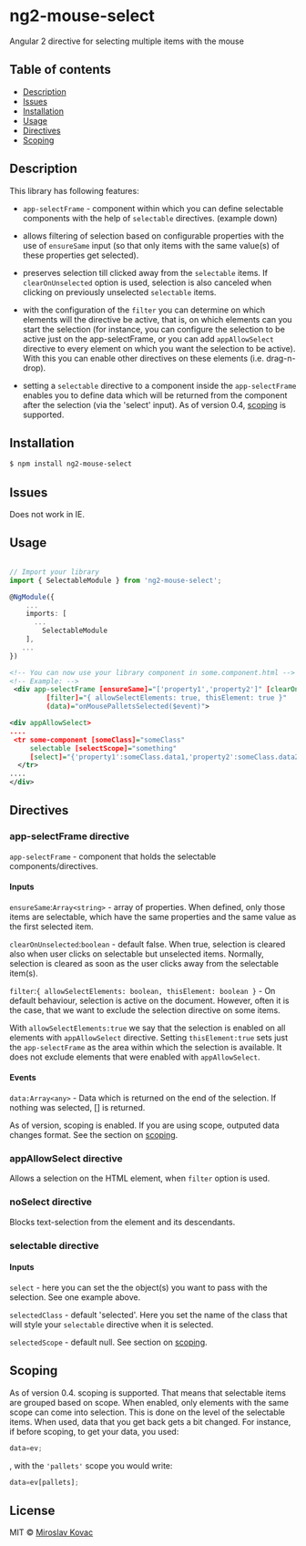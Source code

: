 # ng2-mouse-select
Angular 2 directive for selecting multiple items with the mouse

## Table of contents
<ul>
     <li><a href="#description">Description</a></li>
     <li><a href="#issues">Issues</a></li>
    <li><a href="#installation">Installation</a></li>
    <li><a href="#usage">Usage</a></li>
    <li><a href="#directives">Directives</a></li>
    <li><a href="#scoping">Scoping</a></li>
</ul>


## Description

This library has following features:

- `app-selectFrame` - component within which you can define selectable components
  with the help of `selectable` directives. (example down)

- allows filtering of selection based on configurable properties with the use of `ensureSame` input (so that only items with the same value(s) of these properties get selected).

- preserves selection till clicked away from the `selectable` items. If `clearOnUnselected` option is used, selection is also canceled when clicking on previously unselected `selectable` items.

- with the configuration of the `filter` you can determine on which elements will the directive be active, that is, on which elements can you start the selection
  (for instance, you can configure the selection to be active just on the app-selectFrame, or you can add
  `appAllowSelect` directive to every element on which you want the selection to be active).
   With this you can enable other directives on these elements (i.e. drag-n-drop).

- setting a `selectable` directive to a component inside the `app-selectFrame` enables you to define
  data which will be returned from the component after the selection (via the 'select' input). 
  As of version 0.4, <a href="#scoping">scoping</a> is supported.


## Installation


```bash
$ npm install ng2-mouse-select
```

## Issues

Does not work in IE.

## Usage

```typescript

// Import your library
import { SelectableModule } from 'ng2-mouse-select';

@NgModule({
    ...
    imports: [
      ...
        SelectableModule
    ],
   ...
})
```

```xml
<!-- You can now use your library component in some.component.html -->
<!-- Example: -->
 <div app-selectFrame [ensureSame]="['property1','property2']" [clearOnUnselected]="false"
         [filter]="{ allowSelectElements: true, thisElement: true }" 
         (data)="onMousePalletsSelected($event)">

<div appAllowSelect>
....
 <tr some-component [someClass]="someClass" 
     selectable [selectScope]="something"
     [select]="{'property1':someClass.data1,'property2':someClass.data2}">
  </tr>
....
</div>

```

## Directives

### app-selectFrame directive

`app-selectFrame` - component that holds the selectable components/directives.

#### Inputs

`ensureSame`:`Array<string>` - array of properties. When defined, only those items are selectable, which have the same properties and the same value as the first selected item. 

`clearOnUnselected`:`boolean` - default false. When true, selection is cleared also when user clicks on selectable but unselected items. Normally, selection is cleared as soon as the user clicks away from the selectable item(s). 

`filter`:`{ allowSelectElements: boolean, thisElement: boolean }` - On default behaviour, selection is active on the document. However, often it is the case, that we want to exclude the selection directive on some items. 

With `allowSelectElements:true` we say that the selection is enabled on all elements with `appAllowSelect` directive. 
Setting `thisElement:true` sets just the `app-selectFrame` as the area within which the selection is available. It does not exclude elements that were enabled with `appAllowSelect`.

#### Events 

`data:Array<any>` - Data which is returned on the end of the selection. If nothing was selected, [] is returned. 

As of version, scoping is enabled. If you are using scope, outputed data changes format. See the section on <a href="#scoping">scoping</a>.



### appAllowSelect directive

Allows a selection on the HTML element, when `filter` option is used.


### noSelect directive

Blocks text-selection from the element and its descendants.


### selectable directive

#### Inputs

`select` - here you can set the the object(s) you want to pass with the selection. See one example above.

`selectedClass` - default 'selected'. Here you set the name of the class that will style your `selectable` directive when it is selected.

`selectedScope` - default null. See section on <a href="#scoping">scoping</a>.


## Scoping

As of version 0.4. scoping is supported. That means that selectable items are grouped based on scope. When enabled, only elements with the same scope can come into selection. This is done on the level of the selectable items.
When used, data that you get back gets a bit changed.
For instance, if before scoping, to get your data, you used: 

```typescript
data=ev;
```
, with the `'pallets'` scope you would write:

```typescript
data=ev[pallets];
```

## License

MIT © [Miroslav Kovac](mailto:miro1.kovac@gmail.com)
